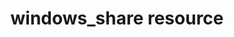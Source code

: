 ---
resource_reference: true
common_resource_functionality_multiple_packages: false
common_resource_functionality_resources_common_windows_security: false
cookbook_file_specificity: false
debug_recipes_chef_shell: false
handler_custom: false
handler_types: false
nameless_apt_update: false
nameless_build_essential: false
properties_multiple_packages: false
properties_resources_common_windows_security: false
properties_shortcode: 
ps_credential_helper: false
registry_key: false
remote_directory_recursive_directories: false
remote_file_prevent_re_downloads: false
remote_file_unc_path: false
resource_directory_recursive_directories: false
resource_package_options: false
resources_common_atomic_update: false
resources_common_guard_interpreter: false
resources_common_guards: true
resources_common_notification: true
resources_common_properties: true
ruby_style_basics_chef_log: false
syntax_shortcode: 
template_requirements: false
unit_file_verification: false
title: windows_share resource
resource: windows_share
aliases:
- "/resource_windows_share.html"
menu:
  infra:
    title: windows_share
    identifier: chef_infra/cookbook_reference/resources/windows_share windows_share
    parent: chef_infra/cookbook_reference/resources
resource_description_list:
- markdown: Use the **windows_share** resource to create, modify and remove Windows
    shares.
resource_new_in: '14.7'
syntax_full_code_block: |-
  windows_share 'name' do
    ca_timeout                  Integer # default value: 0
    change_users                Array
    concurrent_user_limit       Integer # default value: 0
    continuously_available      true, false # default value: false
    description                 String
    encrypt_data                true, false # default value: false
    full_users                  Array
    path                        String
    read_users                  Array
    scope_name                  String # default value: "*"
    share_name                  String # default value: 'name' unless specified
    temporary                   true, false # default value: false
    action                      Symbol # defaults to :create if not specified
  end
syntax_properties_list: 
syntax_full_properties_list:
- "`windows_share` is the resource."
- "`name` is the name given to the resource block."
- "`action` identifies which steps Chef Infra Client will take to bring the node into
  the desired state."
- "`ca_timeout`, `change_users`, `concurrent_user_limit`, `continuously_available`,
  `description`, `encrypt_data`, `full_users`, `path`, `read_users`, `scope_name`,
  `share_name`, and `temporary` are the properties available to this resource."
actions_list:
  :create:
    markdown: Create and modify Windows shares.
  :delete:
    markdown: Delete an existing Windows share.
  :nothing:
    shortcode: resources_common_actions_nothing.md
properties_list:
- property: ca_timeout
  ruby_type: Integer
  required: false
  default_value: '0'
  description_list:
  - markdown: The continuous availability time-out for the share.
- property: change_users
  ruby_type: Array
  required: false
  default_value: null
  description_list:
  - markdown: The users that should have 'modify' permission on the share in domain\username
      format.
- property: concurrent_user_limit
  ruby_type: Integer
  required: false
  default_value: '0'
  description_list:
  - markdown: The maximum number of concurrently connected users the share can accommodate.
- property: continuously_available
  ruby_type: true, false
  required: false
  default_value: 'false'
  description_list:
  - markdown: Indicates that the share is continuously available.
- property: description
  ruby_type: String
  required: false
  default_value: null
  description_list:
  - markdown: The description to be applied to the share.
- property: encrypt_data
  ruby_type: true, false
  required: false
  default_value: 'false'
  description_list:
  - markdown: Indicates that the share is encrypted.
- property: full_users
  ruby_type: Array
  required: false
  default_value: null
  description_list:
  - markdown: The users that should have 'Full control' permissions on the share in
      domain\username format.
- property: path
  ruby_type: String
  required: false
  description_list:
  - markdown: The path of the folder to share. Required when creating. If the share
      already exists on a different path then it is deleted and re-created.
- property: read_users
  ruby_type: Array
  required: false
  default_value: null
  description_list:
  - markdown: The users that should have 'read' permission on the share in domain\username
      format.
- property: scope_name
  ruby_type: String
  required: false
  default_value: "*"
  description_list:
  - markdown: The scope name of the share.
- property: share_name
  ruby_type: String
  required: false
  default_value: The resource block's name
  description_list:
  - markdown: An optional property to set the share name if it differs from the resource
      block's name.
- property: temporary
  ruby_type: true, false
  required: false
  default_value: 'false'
  description_list:
  - markdown: The lifetime of the new SMB share. A temporary share does not persist
      beyond the next restart of the computer.
examples: |
  **Create a share**:

  ```ruby
  windows_share 'foo' do
    action :create
    path 'C:\foo'
    full_users ['DOMAIN_A\some_user', 'DOMAIN_B\some_other_user']
    read_users ['DOMAIN_C\Domain users']
  end
  ```

  **Delete a share**:

  ```ruby
  windows_share 'foo' do
    action :delete
  end
  ```
---